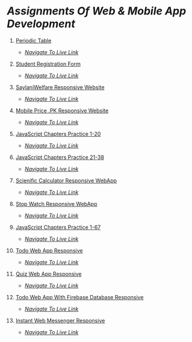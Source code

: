 # *Assignments Of Web & Mobile App Development*
1) [Periodic Table](https://github.com/Daniyalzakir321/Periodic-Table) 

   *  *[Navigate To Live Link](https://the-periodic-table-assignment1.web.app/)*
    
2) [Student Registration Form](https://github.com/Daniyalzakir321/Student-Registration-Form) 
   *  *[Navigate To Live Link](https://student-reg-form-assignment-2.web.app/)*
    
3) [SaylaniWelfare Responsive Website](https://github.com/Daniyalzakir321/SaylaniWelfare-Responsive-Website) 
   *  *[Navigate To Live Link](https://saylani-website-assignment-3.web.app/)*
   
4) [Mobile Price .PK Responsive Website](https://github.com/Daniyalzakir321/MobilePrice.PK-Responsive-Website) 
   *  *[Navigate To Live Link](https://mobilepricepk-web-assignment-4.web.app)*

5) [JavaScript Chapters Practice 1-20](https://github.com/Daniyalzakir321/Web-MobileApp-Development/tree/master/Assignment%20-5) 
   *  *[Navigate To Live Link]()*
   
6) [JavaScript Chapters Practice 21-38](https://github.com/Daniyalzakir321/Web-MobileApp-Development/tree/master/Assignment%20-6) 
   *  *[Navigate To Live Link]()*

7) [Scienific Calculator Responsive WebApp](https://github.com/Daniyalzakir321/Scientific-Calculator) 
   *  *[Navigate To Live Link](https://scientific-calculator-assign-7.web.app/)*

8) [Stop Watch Responsive WebApp](https://github.com/Daniyalzakir321/Stop-Watch) 
   *  *[Navigate To Live Link](https://stop-watch-assignment-8.web.app/)*

9) [JavaScript Chapters Practice 1-67](https://github.com/Daniyalzakir321/Web-MobileApp-Development/tree/master/Assignment%20-9) 
   *  *[Navigate To Live Link]()*

10) [Todo Web App Responsive](https://github.com/Daniyalzakir321/Todo-App) 
    *  *[Navigate To Live Link](https://todo-web-app-assignment-10.web.app)*
   
11) [Quiz Web App Responsive](https://github.com/Daniyalzakir321/Quiz-App) 
     *  *[Navigate To Live Link](https://quiz-web-app-assignment-11.web.app/)*

12) [Todo Web App With Firebase Database Responsive](https://github.com/Daniyalzakir321/Todo-App-With-Firebase-Database) 
     *  *[Navigate To Live Link](https://daniyalzakir321.github.io/Todo-App-With-Firebase-Database)*

13) [Instant Web Messenger Responsive](https://github.com/Daniyalzakir321/Chat-Web-App) 
     *  *[Navigate To Live Link](https://chat-app-assignment-13.web.app/)*



